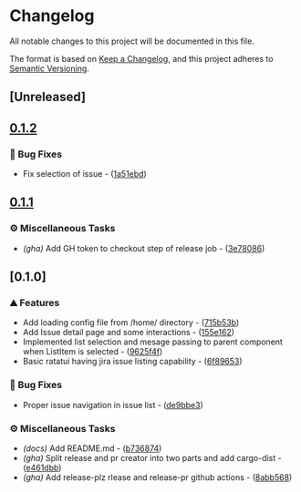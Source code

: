 # Changelog

All notable changes to this project will be documented in this file.

The format is based on [Keep a Changelog](https://keepachangelog.com/en/1.0.0/),
and this project adheres to [Semantic Versioning](https://semver.org/spec/v2.0.0.html).

## [Unreleased]

## [0.1.2](https://github.com/droidraja/jeera/compare/v0.1.1...v0.1.2)

### 🐛 Bug Fixes

- Fix selection of issue - ([1a51ebd](https://github.com/droidraja/jeera/commit/1a51ebd5f1774e6ab23be9fcb07eda09015771be))


## [0.1.1](https://github.com/droidraja/jeera/compare/v0.1.0...v0.1.1)

### ⚙️ Miscellaneous Tasks

- *(gha)* Add GH token to checkout step of release job - ([3e78086](https://github.com/droidraja/jeera/commit/3e780863188e703346208f5c4f6e982a15f19349))


## [0.1.0]

### ⛰️ Features

- Add loading config file from /home/ directory - ([715b53b](https://github.com/droidraja/jeera/commit/715b53be9e01a033f46dd6f097ce4359f14d137d))
- Add Issue detail page and some interactions - ([155e162](https://github.com/droidraja/jeera/commit/155e162c9a62772bb54ac54a6fe238aa97466b7a))
- Implemented list selection and mesage passing to parent component when ListItem is selected - ([9625f4f](https://github.com/droidraja/jeera/commit/9625f4f1357cbae3c7156b91d82d4d9f22ee14c1))
- Basic ratatui having jira issue listing capability - ([6f89653](https://github.com/droidraja/jeera/commit/6f896539b68c1e1680827f5d12083a233bb31866))

### 🐛 Bug Fixes

- Proper issue navigation in issue list - ([de9bbe3](https://github.com/droidraja/jeera/commit/de9bbe3ea81e767fd55f513df3f0734a9f8eaab1))

### ⚙️ Miscellaneous Tasks

- *(docs)* Add README.md - ([b736874](https://github.com/droidraja/jeera/commit/b7368741216d71c3825e20a07728af9dcb29d266))
- *(gha)* Split release and pr creator into two parts and add cargo-dist - ([e461dbb](https://github.com/droidraja/jeera/commit/e461dbb3a0d5e753d815903e4a088713817df141))
- *(gha)* Add release-plz rlease and release-pr github actions - ([8abb568](https://github.com/droidraja/jeera/commit/8abb568960c940a168f0aa6faa057ccd1942512f))

